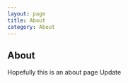 ```yaml
---
layout: page
title: About
category: About 
---
```


## About
Hopefully this is an about page
Update
